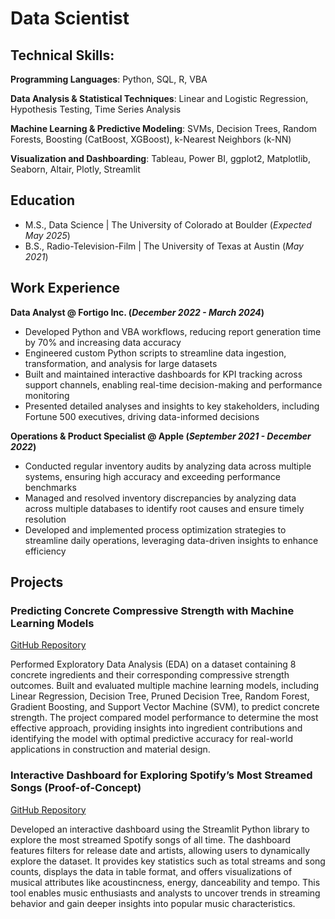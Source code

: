 # Data Scientist

## Technical Skills: 
**Programming Languages**: Python, SQL, R, VBA

**Data Analysis & Statistical Techniques**: Linear and Logistic Regression, Hypothesis Testing, Time Series Analysis 

**Machine Learning & Predictive Modeling**: SVMs, Decision Trees, Random Forests, Boosting (CatBoost, XGBoost), k-Nearest Neighbors (k-NN)

**Visualization and Dashboarding**: Tableau, Power BI, ggplot2, Matplotlib, Seaborn, Altair, Plotly, Streamlit

## Education				       		
- M.S., Data Science	| The University of Colorado at Boulder (_Expected May 2025_)	 			        		
- B.S., Radio-Television-Film | The University of Texas at Austin (_May 2021_)
  

## Work Experience
**Data Analyst @ Fortigo Inc. (_December 2022 - March 2024_)**
- Developed Python and VBA workflows, reducing report generation time by 70% and increasing data accuracy
- Engineered custom Python scripts to streamline data ingestion, transformation, and analysis for large datasets
- Built and maintained interactive dashboards for KPI tracking across support channels, enabling real-time decision-making and performance monitoring
- Presented detailed analyses and insights to key stakeholders, including Fortune 500 executives, driving data-informed decisions

**Operations & Product Specialist @ Apple (_September 2021 - December 2022_)**
- Conducted regular inventory audits by analyzing data across multiple systems, ensuring high accuracy and exceeding performance benchmarks
- Managed and resolved inventory discrepancies by analyzing data across multiple databases to identify root causes and ensure timely resolution
- Developed and implemented process optimization strategies to streamline daily operations, leveraging data-driven insights to enhance efficiency

## Projects
### Predicting Concrete Compressive Strength with Machine Learning Models
[GitHub Repository](https://github.com/jacob1713/Spotify_Dashboard)

Performed Exploratory Data Analysis (EDA) on a dataset containing 8 concrete ingredients and their corresponding compressive strength outcomes. Built and evaluated multiple machine learning models, including Linear Regression, Decision Tree, Pruned Decision Tree, Random Forest, Gradient Boosting, and Support Vector Machine (SVM), to predict concrete strength. The project compared model performance to determine the most effective approach, providing insights into ingredient contributions and identifying the model with optimal predictive accuracy for real-world applications in construction and material design.


### Interactive Dashboard for Exploring Spotify’s Most Streamed Songs (Proof-of-Concept)
[GitHub Repository](https://github.com/jacob1713/Predicting_Compressive_Strength_of_Concrete)

Developed an interactive dashboard using the Streamlit Python library to explore the most streamed Spotify songs of all time. The dashboard features filters for release date and artists, allowing users to dynamically explore the dataset. It provides key statistics such as total streams and song counts, displays the data in table format, and offers visualizations of musical attributes like acoustincness, energy, danceability and tempo. This tool enables music enthusiasts and analysts to uncover trends in streaming behavior and gain deeper insights into popular music characteristics.

